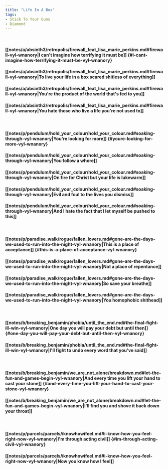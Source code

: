 ```yaml
---
title: "Life In A Box"
tags:
- Stick To Your Guns
- Diamond
---
```

&nbsp;
#### [[notes/a/absinth3/retropolis/firewall_feat_lisa_marie_perkins.md#firewall-vyl-wnanory|I can't imagine how terrifying it must be]] {#i-cant-imagine-how-terrifying-it-must-be-vyl-wnanory}
#### [[notes/a/absinth3/retropolis/firewall_feat_lisa_marie_perkins.md#firewall-vyl-wnanory|To live your life in a box scared shitless of everything]]
#### [[notes/a/absinth3/retropolis/firewall_feat_lisa_marie_perkins.md#firewall-vyl-wnanory|You're the product of the world that's fed to you]]
#### [[notes/a/absinth3/retropolis/firewall_feat_lisa_marie_perkins.md#firewall-vyl-wnanory|You hate those who live a life you're not used to]]
&nbsp;
#### [[notes/p/pendulum/hold_your_colour/hold_your_colour.md#soaking-through-vyl-wnanory|You're looking for more]] {#youre-looking-for-more-vyl-wnanory}
#### [[notes/p/pendulum/hold_your_colour/hold_your_colour.md#soaking-through-vyl-wnanory|You follow a whore]]
#### [[notes/p/pendulum/hold_your_colour/hold_your_colour.md#soaking-through-vyl-wnanory|On fire for Christ but your life is lukewarm]]
#### [[notes/p/pendulum/hold_your_colour/hold_your_colour.md#soaking-through-vyl-wnanory|Evil and foul to the lives you dismiss]]
#### [[notes/p/pendulum/hold_your_colour/hold_your_colour.md#soaking-through-vyl-wnanory|And I hate the fact that I let myself be pushed to this]]
&nbsp;
#### [[notes/p/paradise_walk/rogue/fallen_lovers.md#gone-are-the-days-we-used-to-run-into-the-night-vyl-wnanory|This is a place of acceptance]] {#this-is-a-place-of-acceptance-vyl-wnanory}
#### [[notes/p/paradise_walk/rogue/fallen_lovers.md#gone-are-the-days-we-used-to-run-into-the-night-vyl-wnanory|Not a place of repentance]]
#### [[notes/p/paradise_walk/rogue/fallen_lovers.md#gone-are-the-days-we-used-to-run-into-the-night-vyl-wnanory|So save your breathe]]
#### [[notes/p/paradise_walk/rogue/fallen_lovers.md#gone-are-the-days-we-used-to-run-into-the-night-vyl-wnanory|You homophobic shithead]]
&nbsp;
#### [[notes/b/breaking_benjamin/phobia/until_the_end.md#the-final-fight-ill-win-vyl-wnanory|One day you will pay your debt but until then]] {#one-day-you-will-pay-your-debt-but-until-then-vyl-wnanory}
#### [[notes/b/breaking_benjamin/phobia/until_the_end.md#the-final-fight-ill-win-vyl-wnanory|I'll fight to undo every word that you've said]]
&nbsp;
#### [[notes/b/breaking_benjamin/we_are_not_alone/breakdown.md#let-the-fun-and-games-begin-vyl-wnanory|And every time you lift your hand to cast your stone]] {#and-every-time-you-lift-your-hand-to-cast-your-stone-vyl-wnanory}
#### [[notes/b/breaking_benjamin/we_are_not_alone/breakdown.md#let-the-fun-and-games-begin-vyl-wnanory|I'll find you and shove it back down your throat]]
&nbsp;
#### [[notes/p/parcels/parcels/iknowhowifeel.md#i-know-how-you-feel-right-now-vyl-wnanory|I'm through acting civil]] {#im-through-acting-civil-vyl-wnanory}
#### [[notes/p/parcels/parcels/iknowhowifeel.md#i-know-how-you-feel-right-now-vyl-wnanory|Now you know how I feel]]
